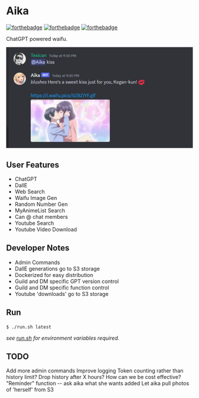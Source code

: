# Aika
[![forthebadge](https://forthebadge.com/images/badges/made-with-go.svg)](https://forthebadge.com) [![forthebadge](https://forthebadge.com/images/badges/kinda-sfw.svg)](https://forthebadge.com) [![forthebadge](https://forthebadge.com/images/badges/built-with-love.svg)](https://forthebadge.com)

ChatGPT powered waifu.

![Aika Kissing](./assets/example.png)

## User Features

- ChatGPT
- DallE
- Web Search
- Waifu Image Gen
- Random Number Gen
- MyAnimeList Search
- Can @ chat members
- Youtube Search
- Youtube Video Download

## Developer Notes

- Admin Commands
- DallE generations go to S3 storage
- Dockerized for easy distribution
- Guild and DM specific GPT version control
- Guild and DM specific function control
- Youtube 'downloads' go to S3 storage

## Run

```shell
$ ./run.sh latest
```

*see [run.sh](./run.sh) for environment variables required.*

## TODO

Add more admin commands
Improve logging
Token counting rather than history limit?
Drop history after X hours? How can we be cost effective?
"Reminder" function -- ask aika what she wants added
Let aika pull photos of 'herself' from S3